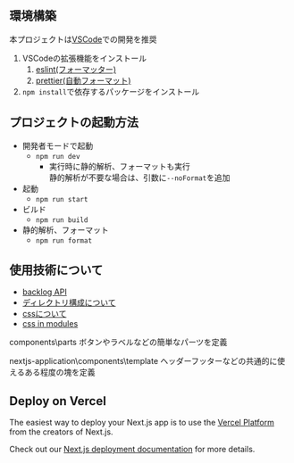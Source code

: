 
## 環境構築
本プロジェクトは[VSCode](https://code.visualstudio.com/)での開発を推奨

1. VSCodeの拡張機能をインストール
   1. [eslint(フォーマッター)](https://marketplace.visualstudio.com/items?itemName=dbaeumer.vscode-eslint)
   2. [prettier(自動フォーマット)](https://marketplace.visualstudio.com/items?itemName=esbenp.prettier-vscode)
2. `npm install`で依存するパッケージをインストール

## プロジェクトの起動方法
- 開発者モードで起動
  - `npm run dev`
    - 実行時に静的解析、フォーマットも実行  
        静的解析が不要な場合は、引数に`--noFormat`を追加
- 起動
  - `npm run start`
- ビルド
  - `npm run build`
- 静的解析、フォーマット
  - `npm run format`

## 使用技術について
- [backlog API](https://developer.nulab.com/ja/docs/backlog/#)
- [ディレクトリ構成について](https://zenn.dev/yutabeee/articles/5e32a99a3cab97)
- [cssについて](https://nextjs.org/docs/app/building-your-application/styling)
- [css in modules](https://nextjs.org/docs/app/building-your-application/styling/css-modules)

components\parts
ボタンやラベルなどの簡単なパーツを定義

nextjs-application\components\template
ヘッダーフッターなどの共通的に使えるある程度の塊を定義


## Deploy on Vercel

The easiest way to deploy your Next.js app is to use the [Vercel Platform](https://vercel.com/new?utm_medium=default-template&filter=next.js&utm_source=create-next-app&utm_campaign=create-next-app-readme) from the creators of Next.js.

Check out our [Next.js deployment documentation](https://nextjs.org/docs/deployment) for more details.
